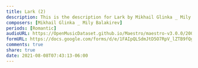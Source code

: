 ```yaml
---
title: Lark (2)
description: This is the description for Lark by Mikhail Glinka _ Mily Balakirev
composers: [Mikhail Glinka _ Mily Balakirev]
periods: [Romantic]
audioURL: https://OpenMusicDataset.github.io/Maestro/maestro-v3.0.0/2008/MIDI-Unprocessed_06_R1_2008_01-04_ORIG_MID--AUDIO_06_R1_2008_wav--4.midi
formURL: https://docs.google.com/forms/d/e/1FAIpQLSdmJtD5O7RpV_lZTB9fQg4yYoEGCa5_SA4Raf1Kd_7npK1b5g/viewform
comments: true
share: true
date: 2021-08-08T07:43:13-06:00
---
```

